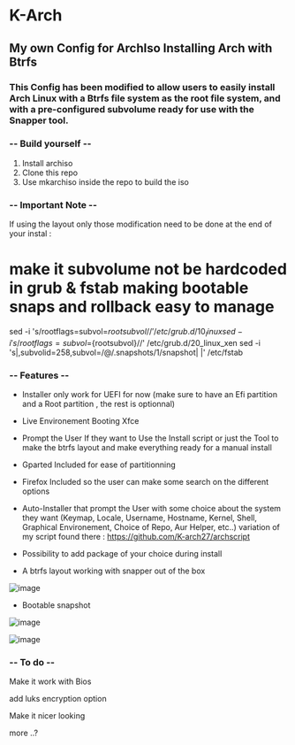 # K-Arch

## My own Config for ArchIso Installing Arch with Btrfs

### This Config has been modified to allow users to easily install Arch Linux with a Btrfs file system as the root file system, and with a pre-configured subvolume ready for use with the Snapper tool.


### -- Build yourself --

1. Install archiso
2. Clone this repo
3. Use mkarchiso inside the repo to build the iso

### -- Important Note --

If using the layout only those modification need to be done at the end of your instal : 

# make it subvolume not be hardcoded in grub & fstab making bootable snaps and rollback easy to manage
sed -i 's/rootflags=subvol=${rootsubvol}//' /etc/grub.d/10_linux
sed -i 's/rootflags=subvol=${rootsubvol}//' /etc/grub.d/20_linux_xen
sed -i 's|,subvolid=258,subvol=/@/.snapshots/1/snapshot| |' /etc/fstab


### -- Features --

- Installer only work for UEFI for now (make sure to have an Efi partition and a Root partition , the rest is optionnal)

- Live Environement Booting Xfce


- Prompt the User If they want to Use the Install script or just the Tool to make the btrfs layout and make everything ready for a manual install


- Gparted Included for ease of partitionning


- Firefox Included so the user can make some search on the different options


- Auto-Installer that prompt the User with some choice about the system they want (Keymap, Locale, Username, Hostname, Kernel, Shell, Graphical Environement, Choice of Repo, Aur Helper, etc..)  variation of my script found there : https://github.com/K-arch27/archscript


- Possibility to add package of your choice during install


- A btrfs layout working with snapper out of the box

![image](https://user-images.githubusercontent.com/98610690/229260800-4bc7d45d-16f6-472e-81d8-92bae0d2e08b.png)



- Bootable snapshot

![image](https://user-images.githubusercontent.com/98610690/229261491-301400e0-7d50-4367-854f-f6c55053f999.png)

![image](https://user-images.githubusercontent.com/98610690/229261473-8563a715-a87c-4350-8cb2-2bc03ca40819.png)



### -- To do --

Make it work with Bios

add luks encryption option

Make it nicer looking

more ..?
